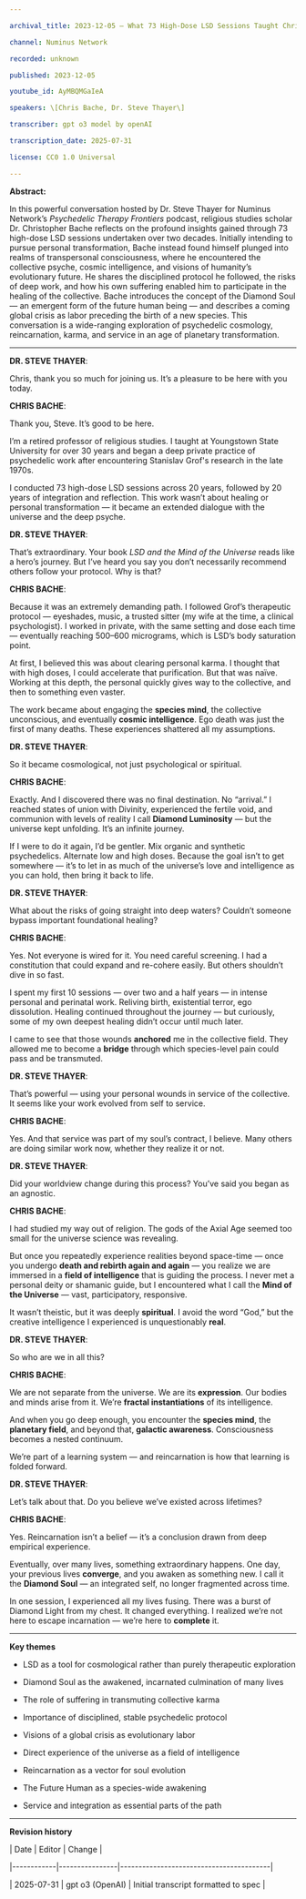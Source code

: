 ```yaml
---

archival_title: 2023-12-05 – What 73 High-Dose LSD Sessions Taught Christopher Bache

channel: Numinus Network

recorded: unknown

published: 2023-12-05

youtube_id: AyMBQMGaIeA

speakers: \[Chris Bache, Dr. Steve Thayer\]

transcriber: gpt o3 model by openAI

transcription_date: 2025-07-31

license: CC0 1.0 Universal

---
```


**Abstract:**

In this powerful conversation hosted by Dr. Steve Thayer for Numinus Network’s *Psychedelic Therapy Frontiers* podcast, religious studies scholar Dr. Christopher Bache reflects on the profound insights gained through 73 high-dose LSD sessions undertaken over two decades. Initially intending to pursue personal transformation, Bache instead found himself plunged into realms of transpersonal consciousness, where he encountered the collective psyche, cosmic intelligence, and visions of humanity’s evolutionary future. He shares the disciplined protocol he followed, the risks of deep work, and how his own suffering enabled him to participate in the healing of the collective. Bache introduces the concept of the Diamond Soul — an emergent form of the future human being — and describes a coming global crisis as labor preceding the birth of a new species. This conversation is a wide-ranging exploration of psychedelic cosmology, reincarnation, karma, and service in an age of planetary transformation.

---

**DR. STEVE THAYER**:

Chris, thank you so much for joining us. It’s a pleasure to be here with you today.

**CHRIS BACHE**:

Thank you, Steve. It’s good to be here.

I’m a retired professor of religious studies. I taught at Youngstown State University for over 30 years and began a deep private practice of psychedelic work after encountering Stanislav Grof's research in the late 1970s.

I conducted 73 high-dose LSD sessions across 20 years, followed by 20 years of integration and reflection. This work wasn’t about healing or personal transformation — it became an extended dialogue with the universe and the deep psyche.

**DR. STEVE THAYER**:

That’s extraordinary. Your book *LSD and the Mind of the Universe* reads like a hero’s journey. But I’ve heard you say you don’t necessarily recommend others follow your protocol. Why is that?

**CHRIS BACHE**:

Because it was an extremely demanding path. I followed Grof’s therapeutic protocol — eyeshades, music, a trusted sitter (my wife at the time, a clinical psychologist). I worked in private, with the same setting and dose each time — eventually reaching 500–600 micrograms, which is LSD’s body saturation point.

At first, I believed this was about clearing personal karma. I thought that with high doses, I could accelerate that purification. But that was naïve. Working at this depth, the personal quickly gives way to the collective, and then to something even vaster.

The work became about engaging the **species mind**, the collective unconscious, and eventually **cosmic intelligence**. Ego death was just the first of many deaths. These experiences shattered all my assumptions.

**DR. STEVE THAYER**:

So it became cosmological, not just psychological or spiritual.

**CHRIS BACHE**:

Exactly. And I discovered there was no final destination. No “arrival.” I reached states of union with Divinity, experienced the fertile void, and communion with levels of reality I call **Diamond Luminosity** — but the universe kept unfolding. It’s an infinite journey.

If I were to do it again, I’d be gentler. Mix organic and synthetic psychedelics. Alternate low and high doses. Because the goal isn’t to get somewhere — it’s to let in as much of the universe’s love and intelligence as you can hold, then bring it back to life.

**DR. STEVE THAYER**:

What about the risks of going straight into deep waters? Couldn’t someone bypass important foundational healing?

**CHRIS BACHE**:

Yes. Not everyone is wired for it. You need careful screening. I had a constitution that could expand and re-cohere easily. But others shouldn’t dive in so fast.

I spent my first 10 sessions — over two and a half years — in intense personal and perinatal work. Reliving birth, existential terror, ego dissolution. Healing continued throughout the journey — but curiously, some of my own deepest healing didn’t occur until much later.

I came to see that those wounds **anchored** me in the collective field. They allowed me to become a **bridge** through which species-level pain could pass and be transmuted.

**DR. STEVE THAYER**:

That’s powerful — using your personal wounds in service of the collective. It seems like your work evolved from self to service.

**CHRIS BACHE**:

Yes. And that service was part of my soul’s contract, I believe. Many others are doing similar work now, whether they realize it or not.

**DR. STEVE THAYER**:

Did your worldview change during this process? You’ve said you began as an agnostic.

**CHRIS BACHE**:

I had studied my way out of religion. The gods of the Axial Age seemed too small for the universe science was revealing.

But once you repeatedly experience realities beyond space-time — once you undergo **death and rebirth again and again** — you realize we are immersed in a **field of intelligence** that is guiding the process. I never met a personal deity or shamanic guide, but I encountered what I call the **Mind of the Universe** — vast, participatory, responsive.

It wasn’t theistic, but it was deeply **spiritual**. I avoid the word “God,” but the creative intelligence I experienced is unquestionably **real**.

**DR. STEVE THAYER**:

So who are we in all this?

**CHRIS BACHE**:

We are not separate from the universe. We are its **expression**. Our bodies and minds arise from it. We’re **fractal instantiations** of its intelligence.

And when you go deep enough, you encounter the **species mind**, the **planetary field**, and beyond that, **galactic awareness**. Consciousness becomes a nested continuum.

We’re part of a learning system — and reincarnation is how that learning is folded forward.

**DR. STEVE THAYER**:

Let’s talk about that. Do you believe we’ve existed across lifetimes?

**CHRIS BACHE**:

Yes. Reincarnation isn’t a belief — it’s a conclusion drawn from deep empirical experience.

Eventually, over many lives, something extraordinary happens. One day, your previous lives **converge**, and you awaken as something new. I call it the **Diamond Soul** — an integrated self, no longer fragmented across time.

In one session, I experienced all my lives fusing. There was a burst of Diamond Light from my chest. It changed everything. I realized we’re not here to escape incarnation — we’re here to **complete** it.

---

**Key themes**

- LSD as a tool for cosmological rather than purely therapeutic exploration

- Diamond Soul as the awakened, incarnated culmination of many lives

- The role of suffering in transmuting collective karma

- Importance of disciplined, stable psychedelic protocol

- Visions of a global crisis as evolutionary labor

- Direct experience of the universe as a field of intelligence

- Reincarnation as a vector for soul evolution

- The Future Human as a species-wide awakening

- Service and integration as essential parts of the path

---

**Revision history**

| Date | Editor | Change |

|------------|----------------|-----------------------------------------|

| 2025-07-31 | gpt o3 (OpenAI) | Initial transcript formatted to spec |
